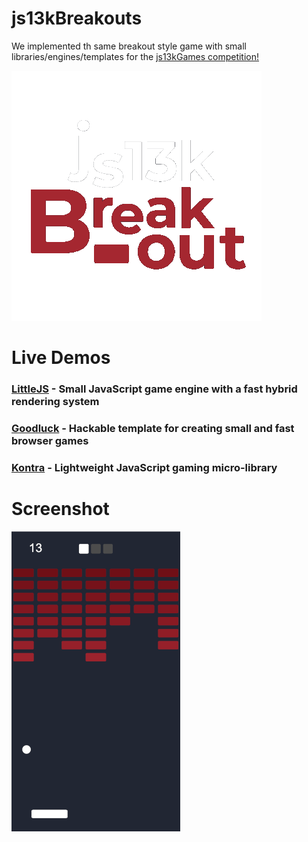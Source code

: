 # js13kBreakouts

We implemented th same breakout style game with small libraries/engines/templates for the [js13kGames competition!](https://js13kgames.com)

![js13k Breakouts Logo](logo.png)

# Live Demos

### [LittleJS](https://breakouts.js13kgames.com/LittleJS) - Small JavaScript game engine with a fast hybrid rendering system
### [Goodluck](https://breakouts.js13kgames.com/Goodluck/play) - Hackable template for creating small and fast browser games
### [Kontra](https://breakouts.js13kgames.com/Kontra.js) - Lightweight JavaScript gaming micro-library

# Screenshot

![js13k Breakouts Screenshot](screenshot.png)
